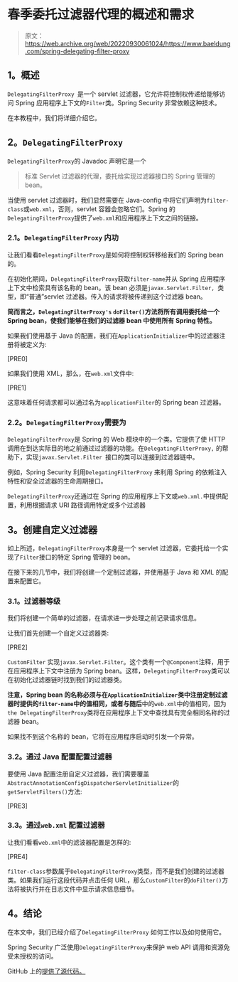 # 春季委托过滤器代理的概述和需求

> 原文：<https://web.archive.org/web/20220930061024/https://www.baeldung.com/spring-delegating-filter-proxy>

## **1。概述**

`DelegatingFilterProxy `是一个 servlet 过滤器，它允许将控制权传递给能够访问 Spring 应用程序上下文的`Filter`类。Spring Security 非常依赖这种技术。

在本教程中，我们将详细介绍它。

## **2。`DelegatingFilterProxy`**

`DelegatingFilterProxy`的 Javadoc 声明它是一个

> 标准 Servlet 过滤器的代理，委托给实现过滤器接口的 Spring 管理的 bean。

当使用 servlet 过滤器时，我们显然需要在 Java-config 中将它们声明为`filter-class`或`web.xml`，否则，servlet 容器会忽略它们。Spring 的`DelegatingFilterProxy`提供了`web.xml`和应用程序上下文之间的链接。

### **2.1。`DelegatingFilterProxy`** 内功

让我们看看`DelegatingFilterProxy`是如何将控制权转移给我们的 Spring bean 的。

在初始化期间，`DelegatingFilterProxy`获取`filter-name`并从 Spring 应用程序上下文中检索具有该名称的 bean。该 bean 必须是`javax.Servlet.Filter, `类型，即“普通”servlet 过滤器。传入的请求将被传递到这个过滤器 bean。

**简而言之，`DelegatingFilterProxy's` `doFilter()`方法将所有调用委托给一个 Spring bean，使我们能够在我们的过滤器 bean 中使用所有 Spring 特性。**

如果我们使用基于 Java 的配置，我们在`ApplicationInitializer`中的过滤器注册将被定义为:

[PRE0]

如果我们使用 XML，那么，在`web.xml`文件中:

[PRE1]

这意味着任何请求都可以通过名为`applicationFilter`的 Spring bean 过滤器。

### **2.2。`DelegatingFilterProxy`需要为**

`DelegatingFilterProxy`是 Spring 的 Web 模块中的一个类。它提供了使 HTTP 调用在到达实际目的地之前通过过滤器的功能。在`DelegatingFilterProxy,` 的帮助下，实现`javax.Servlet.Filter `接口的类可以连接到过滤器链中。

例如，Spring Security 利用`DelegatingFilterProxy` 来利用 Spring 的依赖注入特性和安全过滤器的生命周期接口。

`DelegatingFilterProxy`还通过在 Spring 的应用程序上下文或`web.xml.`中提供配置，利用根据请求 URI 路径调用特定或多个过滤器

## **3。创建自定义过滤器**

如上所述，`DelegatingFilterProxy`本身是一个 servlet 过滤器，它委托给一个实现了`Filter`接口的特定 Spring 管理的 bean。

在接下来的几节中，我们将创建一个定制过滤器，并使用基于 Java 和 XML 的配置来配置它。

### **3.1。过滤器等级**

我们将创建一个简单的过滤器，在请求进一步处理之前记录请求信息。

让我们首先创建一个自定义过滤器类:

[PRE2]

`CustomFilter` 实现`javax.Servlet.Filter`。这个类有一个`@Component`注释，用于在应用程序上下文中注册为 Spring bean。这样，`DelegatingFilterProxy`类可以在初始化过滤器链时找到我们的过滤器类。

**注意，Spring bean 的名称必须与在`ApplicationInitializer`类中注册定制过滤器时提供的`filter-name`中的值相同，或者与随后**中的`web.xml`中的值相同，因为`the DelegatingFilterProxy`类将在应用程序上下文中查找具有完全相同名称的过滤器 bean。

如果找不到这个名称的 bean，它将在应用程序启动时引发一个异常。

### **3.2。通过 Java 配置配置过滤器**

要使用 Java 配置注册自定义过滤器，我们需要覆盖`AbstractAnnotationConfigDispatcherServletInitializer`的`getServletFilters()`方法:

[PRE3]

### **3.3。通过`web.xml`** 配置过滤器

让我们看看`web.xml`中的滤波器配置是怎样的:

[PRE4]

`filter-class`参数属于`DelegatingFilterProxy`类型，而不是我们创建的过滤器类。如果我们运行这段代码并点击任何 URL，那么`CustomFilter`的`doFilter()`方法将被执行并在日志文件中显示请求信息细节。

## **4。结论**

在本文中，我们已经介绍了`DelegatingFilterProxy` 如何工作以及如何使用它。

Spring Security 广泛使用`DelegatingFilterProxy`来保护 web API 调用和资源免受未授权的访问。

GitHub 上的[提供了源代码。](https://web.archive.org/web/20221208143917/https://github.com/eugenp/tutorials/tree/master/spring-security-modules/spring-security-core)